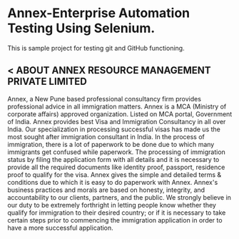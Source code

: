 # Annex-Enterprise Automation Testing Using Selenium.
This is sample project for testing git and GitHub functioning.

## < ABOUT ANNEX RESOURCE MANAGEMENT PRIVATE LIMITED


Annex, a New Pune based professional consultancy firm provides professional advice in all immigration matters. Annex is a MCA (Ministry of corporate affairs) approved organization. Listed on MCA portal, Government of India.
Annex provides best Visa and Immigration Consultancy in all over India. Our specialization in processing successful visas has made us the most sought after immigration consultant in India.
In the process of immigration, there is a lot of paperwork to be done due to which many immigrants get confused while paperwork. The processing of immigration status by filing the application form with all details and it is necessary to provide all the required documents like identity proof, passport, residence proof to qualify for the visa. Annex gives the simple and detailed terms & conditions due to which it is easy to do paperwork with Annex.
Annex's business practices and morals are based on honesty, integrity, and accountability to our clients, partners, and the public. We strongly believe in our duty to be extremely forthright in letting people know whether they qualify for immigration to their desired country; or if it is necessary to take certain steps prior to commencing the immigration application in order to have a more successful application.
